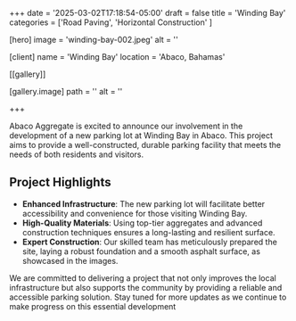 +++
date = '2025-03-02T17:18:54-05:00'
draft = false
title = 'Winding Bay'
categories = ['Road Paving', 'Horizontal Construction' ]

[hero]
  image = 'winding-bay-002.jpeg'
  alt = ''

[client]
  name = 'Winding Bay'
  location = 'Abaco, Bahamas'

[[gallery]]

  [gallery.image]
    path = ''
    alt = ''

+++

Abaco Aggregate is excited to announce our involvement in the development of a new parking lot at Winding Bay in Abaco. This project aims to provide a well-constructed, durable parking facility that meets the needs of both residents and visitors.

## Project Highlights

- **Enhanced Infrastructure**: The new parking lot will facilitate better accessibility and convenience for those visiting Winding Bay.
- **High-Quality Materials**: Using top-tier aggregates and advanced construction techniques ensures a long-lasting and resilient surface.
- **Expert Construction**: Our skilled team has meticulously prepared the site, laying a robust foundation and a smooth asphalt surface, as showcased in the images.

We are committed to delivering a project that not only improves the local infrastructure but also supports the community by providing a reliable and accessible parking solution. Stay tuned for more updates as we continue to make progress on this essential development